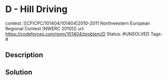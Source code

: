 # D - Hill Driving

contest: [[CFICPC/101404/101404|2010-2011 Northwestern European Regional Contest (NWERC 2010)]]
url: https://codeforces.com/gym/101404/problem/D
Status: #UNSOLVED
Tags: #

## Description

## Solution

